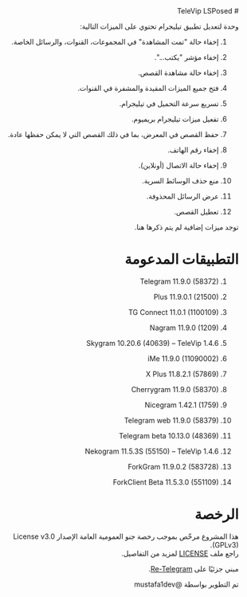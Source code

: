 <div dir="rtl">
# TeleVip LSPosed

وحدة لتعديل تطبيق تيليجرام تحتوي على الميزات التالية:

1. إخفاء حالة "تمت المشاهدة" في المجموعات، القنوات، والرسائل الخاصة.


2. إخفاء مؤشر "يكتب...".


3. إخفاء حالة مشاهدة القصص.


4. فتح جميع الميزات المقيدة والمشفرة في القنوات.


5. تسريع سرعة التحميل في تيليجرام.


6. تفعيل ميزات تيليجرام بريميوم.


7. حفظ القصص في المعرض، بما في ذلك القصص التي لا يمكن حفظها عادة.


8. إخفاء رقم الهاتف.


9. إخفاء حالة الاتصال (أونلاين).


10. منع حذف الوسائط السرية.


11. عرض الرسائل المحذوفة.


12. تعطيل القصص.



توجد ميزات إضافية لم يتم ذكرها هنا.

# التطبيقات المدعومة

1. Telegram 11.9.0 (58372)


2. Plus 11.9.0.1 (21500)


3. TG Connect 11.0.1 (1100109)


4. Nagram 11.9.0 (1209)


5. Skygram 10.20.6 (40639) – TeleVip 1.4.6


6. iMe 11.9.0 (11090002)


7. X Plus 11.8.2.1 (57869)


8. Cherrygram 11.9.0 (58370)


9. Nicegram 1.42.1 (1759)


10. Telegram web 11.9.0 (58379)


11. Telegram beta 10.13.0 (48369)


12. Nekogram 11.5.3S (55150) – TeleVip 1.4.6


14. ForkGram 11.9.0.2 (583728)


15. ForkClient Beta 11.5.3.0 (551109)



# الرخصة

هذا المشروع مرخّص بموجب رخصة جنو العمومية العامة الإصدار License v3.0 (GPLv3).  
راجع ملف [LICENSE](./LICENSE) لمزيد من التفاصيل.

مبني جزئيًا على [Re-Telegram](https://github.com/Sakion-Team/Re-Telegram).

تم التطوير بواسطة @mustafa1dev
</div>